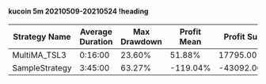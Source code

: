 #### kucoin 5m 20210509-20210524 !heading
| Strategy Name  | Average Duration | Max Drawdown | Profit Mean | Profit Sum | Profit Total | Trade Count | Win Rate |
| -------------- | ---------------- | ------------ | ----------- | ---------- | ------------ | ----------- | -------- |
| MultiMA_TSL3   | 0:16:00          | 23.60%       | 51.88%      | 17795.00%  | 3993.00%     | 343         | 65.89%   |
| SampleStrategy | 3:45:00          | 63.27%       | -119.04%    | -43092.00% | -6024.00%    | 362         | 73.76%   |
